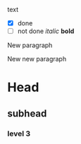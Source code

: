 text
- [X] done
- [ ] not done
*italic*
**bold**

New paragraph

New new paragraph

# Head

## subhead

### level 3
